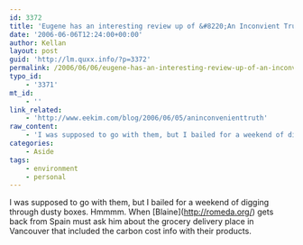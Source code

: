 ```yaml
---
id: 3372
title: 'Eugene has an interesting review up of &#8220;An Inconvient Truth&#8221;'
date: '2006-06-06T12:24:00+00:00'
author: Kellan
layout: post
guid: 'http://lm.quxx.info/?p=3372'
permalink: /2006/06/06/eugene-has-an-interesting-review-up-of-an-inconvient-truth/
typo_id:
    - '3371'
mt_id:
    - ''
link_related:
    - 'http://www.eekim.com/blog/2006/06/05/aninconvenienttruth'
raw_content:
    - 'I was supposed to go with them, but I bailed for a weekend of digging through dusty boxes.  Hmmmm.   When [Blaine](http://romeda.org/) gets back from Spain must ask him about the grocery delivery place in Vancouver that included the carbon cost info with their products.'
categories:
    - Aside
tags:
    - environment
    - personal
---
```


I was supposed to go with them, but I bailed for a weekend of digging through dusty boxes. Hmmmm. When \[Blaine\](http://romeda.org/) gets back from Spain must ask him about the grocery delivery place in Vancouver that included the carbon cost info with their products.